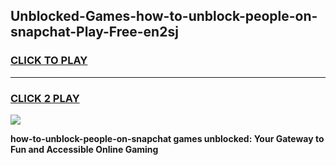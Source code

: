 
## Unblocked-Games-how-to-unblock-people-on-snapchat-Play-Free-en2sj
<h3>
<a href="https://premium76.site?title=how-to-unblock-people-on-snapchat&ref=12A">CLICK TO PLAY</a></h3>
<hr>

<h3>
<a href="https://premium76.site?title=how-to-unblock-people-on-snapchat&ref=12A">CLICK 2 PLAY</a>
  
</h3>

<a href="https://premium76.site?title=how-to-unblock-people-on-snapchat&ref=12A"><img src="https://clearcache.store/games.png"></a>


**how-to-unblock-people-on-snapchat games unblocked: Your Gateway to Fun and Accessible Online Gaming**
